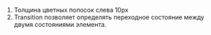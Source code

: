1. Толщина цветных полосок слева 10px
2. Transition позволяет определять переходное состояние между двумя состояниями элемента. 
